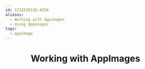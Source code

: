 ```yaml
---
id: 1722529116-XZSA
aliases:
  - Working with Appimages
  - Using Appimages
tags:
  - appimage
---
```


<center>
<h1>Working with AppImages</h1>
</center>

